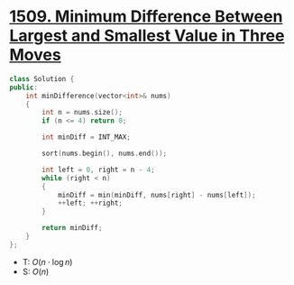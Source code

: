 # [1509\. Minimum Difference Between Largest and Smallest Value in Three Moves](https://leetcode.com/problems/minimum-difference-between-largest-and-smallest-value-in-three-moves/)

```cpp
class Solution {
public:
    int minDifference(vector<int>& nums)
    {
        int n = nums.size();
        if (n <= 4) return 0;

        int minDiff = INT_MAX;

        sort(nums.begin(), nums.end());

        int left = 0, right = n - 4;
        while (right < n)
        {
            minDiff = min(minDiff, nums[right] - nums[left]);
            ++left; ++right;
        }

        return minDiff;
    }
};
```

- T: $O(n \cdot \log n)$
- S: $O(n)$
